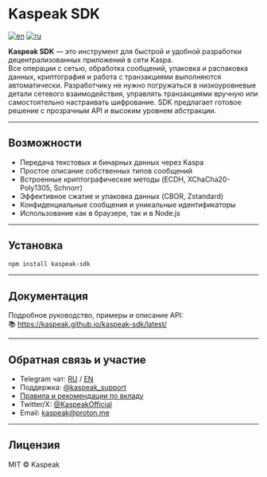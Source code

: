# Kaspeak SDK

[![en](https://img.shields.io/badge/lang-en-red.svg)](./README.md)
[![ru](https://img.shields.io/badge/lang-ru-green.svg)](./README.ru.md)

**Kaspeak SDK** — это инструмент для быстрой и удобной разработки децентрализованных приложений в сети Kaspa.  
Все операции с сетью, обработка сообщений, упаковка и распаковка данных, криптография и работа с транзакциями выполняются автоматически. Разработчику не нужно погружаться в низкоуровневые детали сетевого взаимодействия, управлять транзакциями вручную или самостоятельно настраивать шифрование. SDK предлагает готовое решение с прозрачным API и высоким уровнем абстракции.

---

## Возможности

- Передача текстовых и бинарных данных через Kaspa
- Простое описание собственных типов сообщений
- Встроенные криптографические методы (ECDH, XChaCha20-Poly1305, Schnorr)
- Эффективное сжатие и упаковка данных (CBOR, Zstandard)
- Конфиденциальные сообщения и уникальные идентификаторы
- Использование как в браузере, так и в Node.js

---

## Установка

```bash
npm install kaspeak-sdk
```

---

## Документация

Подробное руководство, примеры и описание API:  
📚 https://kaspeak.github.io/kaspeak-sdk/latest/

---

## Обратная связь и участие

* Telegram чат: [RU](https://t.me/kaspeak_ru) / [EN](https://t.me/kaspeak_en)
* Поддержка: [@kaspeak\_support](https://t.me/kaspeak_support)
* [Правила и рекомендации по вкладу](./docs/ru/05-meta/contributing.md)
* Twitter/X: [@KaspeakOfficial](https://x.com/KaspeakOfficial)
* Email: [kaspeak@proton.me](mailto:kaspeak@proton.me)

---

## Лицензия

MIT © Kaspeak